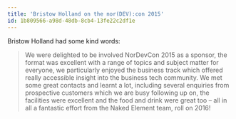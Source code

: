 ```yaml
---
title: 'Bristow Holland on the nor(DEV):con 2015'
id: 1b809566-a98d-48db-8cb4-13fe22c2df1e
---
```

Bristow Holland had some kind words:

> We were delighted to be involved NorDevCon 2015 as a sponsor, the format was excellent with a range of topics and subject matter for everyone, we particularly enjoyed the business track which offered really accessible insight into the business tech community. We met some great contacts and learnt a lot, including several enquiries from prospective customers which we are busy following up on, the facilities were excellent and the food and drink were great too – all in all a fantastic effort from the Naked Element team, roll on 2016!
